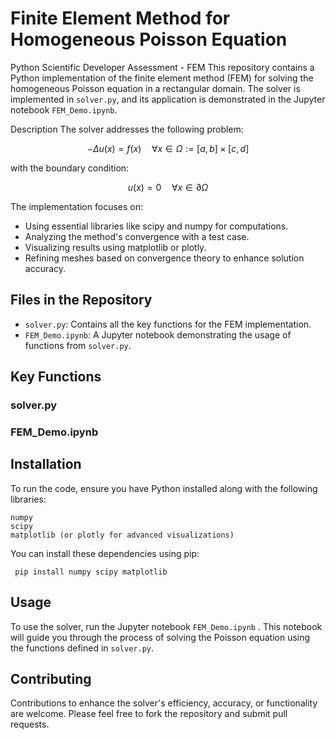 # Finite Element Method for Homogeneous Poisson Equation

Python Scientific Developer Assessment - FEM 
This repository contains a Python implementation of the finite element method (FEM) for solving the homogeneous Poisson equation in a rectangular domain. The solver is implemented in `solver.py`, and its application is demonstrated in the Jupyter notebook `FEM_Demo.ipynb`.

Description
The solver addresses the following problem:

$$
-Δu(x) = f(x) \quad \forall x \in \Omega := [a, b] \times [c, d]
$$

with the boundary condition:

$$
u(x) = 0 \quad \forall x \in \partial\Omega
$$


The implementation focuses on:

- Using essential libraries like scipy and numpy for computations.
- Analyzing the method's convergence with a test case.
- Visualizing results using matplotlib or plotly.
- Refining meshes based on convergence theory to enhance solution accuracy.

## Files in the Repository
- `solver.py`: Contains all the key functions for the FEM implementation.
- `FEM_Demo.ipynb`: A Jupyter notebook demonstrating the usage of functions from `solver.py`.



## Key Functions
### solver.py

### FEM_Demo.ipynb


## Installation
To run the code, ensure you have Python installed along with the following libraries:

```
numpy
scipy
matplotlib (or plotly for advanced visualizations)
```

You can install these dependencies using pip:
```
 pip install numpy scipy matplotlib
```


## Usage
To use the solver, run the Jupyter notebook `FEM_Demo.ipynb` . This notebook will guide you through the process of solving the Poisson equation using the functions defined in `solver.py`.


## Contributing
Contributions to enhance the solver's efficiency, accuracy, or functionality are welcome. Please feel free to fork the repository and submit pull requests.
